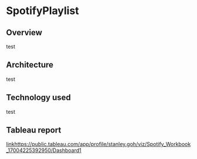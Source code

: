 # SpotifyPlaylist

## Overview
test

## Architecture
test

## Technology used
test

## Tableau report
[link](https://public.tableau.com/app/profile/stanley.goh/viz/Spotify_Workbook_17004225392950/Dashboard1)https://public.tableau.com/app/profile/stanley.goh/viz/Spotify_Workbook_17004225392950/Dashboard1



